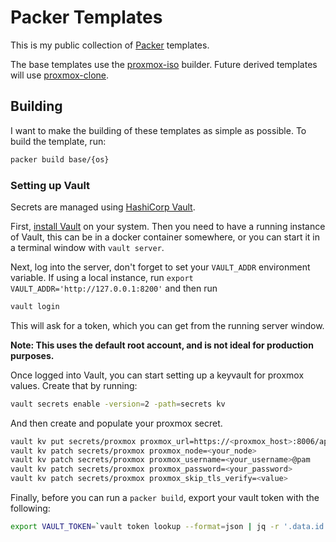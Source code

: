 # Packer Templates

This is my public collection of [Packer](https://packer.io) templates.

The base templates use the [proxmox-iso](https://developer.hashicorp.com/packer/plugins/builders/proxmox/iso) builder. Future derived templates will use [proxmox-clone](https://developer.hashicorp.com/packer/plugins/builders/proxmox/clone).

## Building

I want to make the building of these templates as simple as possible. To build the template, run:

```sh
packer build base/{os}
```

### Setting up Vault

Secrets are managed using [HashiCorp Vault](https://developer.hashicorp.com/vault).

First, [install Vault](https://developer.hashicorp.com/vault/downloads) on your system. Then you need to have a running instance of Vault, this can be in a docker container somewhere, or you can start it in a terminal window with `vault server`.

Next, log into the server, don't forget to set your `VAULT_ADDR` environment variable. If using a local instance, run `export VAULT_ADDR='http://127.0.0.1:8200'`  and then run

```sh
vault login
```

This will ask for a token, which you can get from the running server window.

__Note: This uses the default root account, and is not ideal for production purposes.__

Once logged into Vault, you can start setting up a keyvault for proxmox values. Create that by running:

```sh
vault secrets enable -version=2 -path=secrets kv
```

And then create and populate your proxmox secret.

```sh
vault kv put secrets/proxmox proxmox_url=https://<proxmox_host>:8006/api2/json
vault kv patch secrets/proxmox proxmox_node=<your_node>
vault kv patch secrets/proxmox proxmox_username=<your_username>@pam
vault kv patch secrets/proxmox proxmox_password=<your_password>
vault kv patch secrets/proxmox proxmox_skip_tls_verify=<value>
```

Finally, before you can run a `packer build`, export your vault token with the following:

```sh
export VAULT_TOKEN=`vault token lookup --format=json | jq -r '.data.id'`
```
